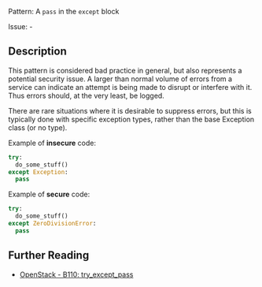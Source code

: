 Pattern: A `pass` in the `except` block

Issue: -

## Description

This pattern is considered bad practice in general, but also represents a
potential security issue. A larger than normal volume of errors from a service
can indicate an attempt is being made to disrupt or interfere with it. Thus
errors should, at the very least, be logged.

There are rare situations where it is desirable to suppress errors, but this
is typically done with specific exception types, rather than the base
Exception class (or no type).

  
Example of **insecure** code:

```python
try:
  do_some_stuff()
except Exception:
  pass
```
  
Example of **secure** code:

```python
try:
  do_some_stuff()
except ZeroDivisionError:
  pass
```

## Further Reading
* [OpenStack - B110: try_except_pass](https://docs.openstack.org/developer/bandit/plugins/try_except_pass.html)
